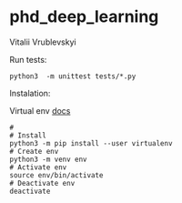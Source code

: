# phd_deep_learning

Vitalii Vrublevskyi

Run tests:

```
python3  -m unittest tests/*.py
```

Instalation:

Virtual env [docs](https://packaging.python.org/en/latest/guides/installing-using-pip-and-virtual-environments/)
```
# 
# Install
python3 -m pip install --user virtualenv
# Create env
python3 -m venv env
# Activate env
source env/bin/activate
# Deactivate env
deactivate
```